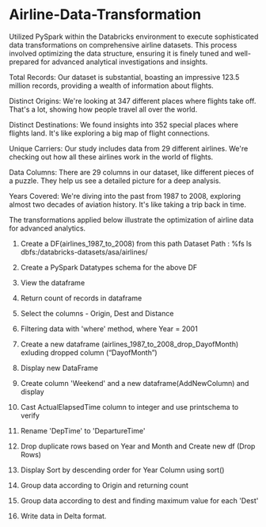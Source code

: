 # Airline-Data-Transformation

Utilized PySpark within the Databricks environment to execute sophisticated data transformations on comprehensive airline datasets. This process involved optimizing the data structure, ensuring it is finely tuned and well-prepared for advanced analytical investigations and insights.

Total Records: Our dataset is substantial, boasting an impressive 123.5 million records, providing a wealth of information about flights.

Distinct Origins: We're looking at 347 different places where flights take off. That's a lot, showing how people travel all over the world.

Distinct Destinations: We found insights into 352 special places where flights land. It's like exploring a big map of flight connections.

Unique Carriers: Our study includes data from 29 different airlines. We're checking out how all these airlines work in the world of flights.

Data Columns: There are 29 columns in our dataset, like different pieces of a puzzle. They help us see a detailed picture for a deep analysis.

Years Covered: We're diving into the past from 1987 to 2008, exploring almost two decades of aviation history. It's like taking a trip back in time.

The transformations applied below illustrate the optimization of airline data for advanced analytics.

1.	Create a DF(airlines_1987_to_2008) from this path
     Dataset Path : %fs ls dbfs:/databricks-datasets/asa/airlines/
  	
2.  Create a PySpark Datatypes schema for the above DF
3.	View the dataframe
4.	Return count of records in dataframe
5.	Select the columns - Origin, Dest and Distance
6.	Filtering data with 'where' method, where Year = 2001
7.	 Create a new dataframe (airlines_1987_to_2008_drop_DayofMonth) exluding dropped column (“DayofMonth”) 
8.	Display new DataFrame
9.	Create column 'Weekend' and a new dataframe(AddNewColumn) and display
10.	Cast ActualElapsedTime column to integer and use printschema to verify
11.	Rename 'DepTime' to 'DepartureTime'
12.	Drop duplicate rows based on Year and Month and Create new df (Drop Rows)
13.	Display Sort by descending order for Year Column using sort()
14.	Group data according to Origin and returning count
15.	Group data according to dest and finding maximum value for each 'Dest'
16.	Write data in Delta format.



